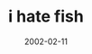 ---
layout: base.njk
title : 'i hate fish' 
view_title : 'i hate fish' 
year : '2002' 
date : '2002-02-11' 
img_file : '/drawing/ihatefish.png' 
html_file : 'ihatefish' 
next_html : 'somethinginside.html' 
year_order : '19' 
permalink : "title/{{html_file}}.html"
---